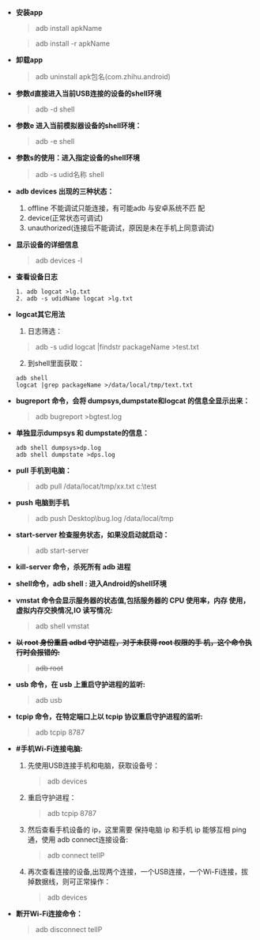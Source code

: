 - **安装app**
   > adb install apkName

   > adb install -r apkName
- **卸载app**
   > adb uninstall apk包名(com.zhihu.android)
- **参数d直接进入当前USB连接的设备的shell环境**
   > adb -d shell
- **参数e 进入当前模拟器设备的shell环境：**
   > adb -e shell
- **参数s的使用：进入指定设备的shell环境**
   > adb -s udid名称 shell
- **adb devices 出现的三种状态：**
    1. offline 不能调试只能连接，有可能adb 与安卓系统不匹 配
    2. device(正常状态可调试) 
    3. unauthorized(连接后不能调试，原因是未在手机上同意调试)
- **显示设备的详细信息**
    > adb devices -l
- **查看设备日志**
   
      1. adb logcat >lg.txt
      2. adb -s udidName logcat >lg.txt
- **logcat其它用法**
    
    1. 日志筛选：
    > adb -s udid logcat |findstr packageName >test.txt
    2. 到shell里面获取：

      adb shell
      logcat |grep packageName >/data/local/tmp/text.txt
- **bugreport 命令，会将 dumpsys,dumpstate和logcat 的信息全显示出来：**
   > adb bugreport >bgtest.log
- **单独显示dumpsys 和 dumpstate的信息：**

      adb shell dumpsys>dp.log
      adb shell dumpstate >dps.log
- **pull 手机到电脑：**
    > adb pull /data/locat/tmp/xx.txt c:\test
- **push 电脑到手机**
    > adb push Desktop\bug.log /data/local/tmp
- **start-server 检查服务状态，如果没启动就启动：**
    > adb start-server
- **kill-server 命令，杀死所有 adb 进程**
- **shell命令，adb shell : 进入Android的shell环境**
- **vmstat 命令会显示服务器的状态值,包括服务器的 CPU 使用率，内存 使用，虚拟内存交换情况,IO 读写情况:**
   > adb shell vmstat
- **~~以 root 身份重启 adbd 守护进程，对于未获得 root 权限的手 机，这个命令执行时会报错的:~~**
   > ~~adb root~~
- **usb 命令，在 usb 上重启守护进程的监听:**
   > adb usb
- **tcpip <port> 命令，在特定端口上以 tcpip 协议重启守护进程的监听:**
   > adb tcpip 8787

- **#手机Wi-Fi连接电脑:**
   1. 先使用USB连接手机和电脑，获取设备号：
      > adb devices
   2. 重启守护进程：
      > adb tcpip 8787
   3. 然后查看手机设备的 ip，这里需要 保持电脑 ip 和手机 ip 能够互相 ping 通，使用 adb connect连接设备:
      > adb connect telIP
   4. 再次查看连接的设备,出现两个连接，一个USB连接，一个Wi-Fi连接，拔掉数据线，则可正常操作：
      > adb devices
- **断开Wi-Fi连接命令：**
   > adb disconnect telIP

